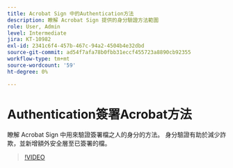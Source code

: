 ```yaml
---
title: Acrobat Sign 中的Authentication方法
description: 瞭解 Acrobat Sign 提供的身分驗證方法範圍
role: User, Admin
level: Intermediate
jira: KT-10982
exl-id: 2341c6f4-457b-467c-94a2-4504b4e32dbd
source-git-commit: ad54f7afa78b0fbb31eccf455723a8890cb92355
workflow-type: tm+mt
source-wordcount: '59'
ht-degree: 0%

---
```


# Authentication簽署Acrobat方法

瞭解 Acrobat Sign 中用來驗證簽署檔之人的身分的方法。 身分驗證有助於減少詐欺，並新增額外安全層至已簽署的檔。

>[!VIDEO](https://video.tv.adobe.com/v/3419287?quality=12&learn=on&hidetitle=true)
